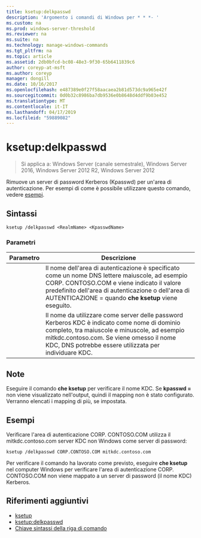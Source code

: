 ```yaml
---
title: ksetup:delkpasswd
description: 'Argomento i comandi di Windows per * * *- '
ms.custom: na
ms.prod: windows-server-threshold
ms.reviewer: na
ms.suite: na
ms.technology: manage-windows-commands
ms.tgt_pltfrm: na
ms.topic: article
ms.assetid: 2db0bfcd-bc08-48e3-9f30-65b6411839c6
author: coreyp-at-msft
ms.author: coreyp
manager: dongill
ms.date: 10/16/2017
ms.openlocfilehash: e487389e0f27f58aacaea2b81d573dc9a965e42f
ms.sourcegitcommit: 0d0b32c8986ba7db9536e0b8648d4ddf9b03e452
ms.translationtype: MT
ms.contentlocale: it-IT
ms.lasthandoff: 04/17/2019
ms.locfileid: "59889082"
---
```

# <a name="ksetupdelkpasswd"></a>ksetup:delkpasswd

>Si applica a: Windows Server (canale semestrale), Windows Server 2016, Windows Server 2012 R2, Windows Server 2012

Rimuove un server di password Kerberos (Kpasswd) per un'area di autenticazione. Per esempi di come è possibile utilizzare questo comando, vedere [esempi](#BKMK_Examples).
## <a name="syntax"></a>Sintassi
```
ksetup /delkpasswd <RealmName> <KpasswdName>
```
### <a name="parameters"></a>Parametri
|Parametro|Descrizione|
|-------|--------|
|<RealmName>|Il nome dell'area di autenticazione è specificato come un nome DNS lettere maiuscole, ad esempio CORP. CONTOSO.COM e viene indicato il valore predefinito dell'area di autenticazione o dell'area di AUTENTICAZIONE = quando **che ksetup** viene eseguito.|
|<KpasswdName>|Il nome da utilizzare come server delle password Kerberos KDC è indicato come nome di dominio completo, tra maiuscole e minuscole, ad esempio mitkdc.contoso.com. Se viene omesso il nome KDC, DNS potrebbe essere utilizzata per individuare KDC.|
## <a name="remarks"></a>Note
Eseguire il comando **che ksetup** per verificare il nome KDC. Se **kpasswd =** non viene visualizzato nell'output, quindi il mapping non è stato configurato. Verranno elencati i mapping di più, se impostata.
## <a name="BKMK_Examples"></a>Esempi
Verificare l'area di autenticazione CORP. CONTOSO.COM utilizza il mitkdc.contoso.com server KDC non Windows come server di password:
```
ksetup /delkpasswd CORP.CONTOSO.COM mitkdc.contoso.com
```
Per verificare il comando ha lavorato come previsto, eseguire **che ksetup** nel computer Windows per verificare l'area di autenticazione CORP. CONTOSO.COM non viene mappato a un server di password (il nome KDC) Kerberos.
## <a name="additional-references"></a>Riferimenti aggiuntivi
-   [ksetup](ksetup.md)
-   [ksetup:delkpasswd](ksetup-delkpasswd.md)
-   [Chiave sintassi della riga di comando](command-line-syntax-key.md)
